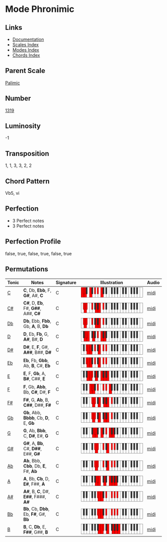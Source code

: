 # Mode Phronimic

## Links

- [Documentation](README.md)
- [Scales Index](Scales.md)
- [Modes Index](Modes.md)
- [Chords Index](Chords.md)

## Parent Scale

[Palimic](ScalePalimic.md)

## Number

[1319](https://ianring.com/musictheory/scales/1319)

## Luminosity

-1

## Transposition

1, 1, 3, 3, 2, 2

## Chord Pattern

Vb5, vi

## Perfection

- 3 Perfect notes
- 3 Perfect notes

## Perfection Profile

false, true, false, true, false, true

## Permutations

| Tonic | Notes | Signature | Illustration | Audio |
|-------|-------|-----------|--------------|-------|
| [C](ModeCNaturalPhronimic.md) | **C**, Db, **Ebb**, F, **G#**, A#, **C** | C | ![CNaturalPhronimic](ModeCNaturalPhronimic.png) | [midi](https://github.com/edipermadi/music/blob/main/docs/ModeCNaturalPhronimic.mid?raw=true) |
| [C#](ModeCSharpPhronimic.md) | **C#**, D, **Eb**, F#, **G##**, A##, **C#** | C | ![CSharpPhronimic](ModeCSharpPhronimic.png) | [midi](https://github.com/edipermadi/music/blob/main/docs/ModeCSharpPhronimic.mid?raw=true) |
| [Db](ModeDFlatPhronimic.md) | **Db**, Ebb, **Fbb**, Gb, **A**, B, **Db** | C | ![DFlatPhronimic](ModeDFlatPhronimic.png) | [midi](https://github.com/edipermadi/music/blob/main/docs/ModeDFlatPhronimic.mid?raw=true) |
| [D](ModeDNaturalPhronimic.md) | **D**, Eb, **Fb**, G, **A#**, B#, **D** | C | ![DNaturalPhronimic](ModeDNaturalPhronimic.png) | [midi](https://github.com/edipermadi/music/blob/main/docs/ModeDNaturalPhronimic.mid?raw=true) |
| [D#](ModeDSharpPhronimic.md) | **D#**, E, **F**, G#, **A##**, B##, **D#** | C | ![DSharpPhronimic](ModeDSharpPhronimic.png) | [midi](https://github.com/edipermadi/music/blob/main/docs/ModeDSharpPhronimic.mid?raw=true) |
| [Eb](ModeEFlatPhronimic.md) | **Eb**, Fb, **Gbb**, Ab, **B**, C#, **Eb** | C | ![EFlatPhronimic](ModeEFlatPhronimic.png) | [midi](https://github.com/edipermadi/music/blob/main/docs/ModeEFlatPhronimic.mid?raw=true) |
| [E](ModeENaturalPhronimic.md) | **E**, F, **Gb**, A, **B#**, C##, **E** | C | ![ENaturalPhronimic](ModeENaturalPhronimic.png) | [midi](https://github.com/edipermadi/music/blob/main/docs/ModeENaturalPhronimic.mid?raw=true) |
| [F](ModeFNaturalPhronimic.md) | **F**, Gb, **Abb**, Bb, **C#**, D#, **F** | C | ![FNaturalPhronimic](ModeFNaturalPhronimic.png) | [midi](https://github.com/edipermadi/music/blob/main/docs/ModeFNaturalPhronimic.mid?raw=true) |
| [F#](ModeFSharpPhronimic.md) | **F#**, G, **Ab**, B, **C##**, D##, **F#** | C | ![FSharpPhronimic](ModeFSharpPhronimic.png) | [midi](https://github.com/edipermadi/music/blob/main/docs/ModeFSharpPhronimic.mid?raw=true) |
| [Gb](ModeGFlatPhronimic.md) | **Gb**, Abb, **Bbbb**, Cb, **D**, E, **Gb** | C | ![GFlatPhronimic](ModeGFlatPhronimic.png) | [midi](https://github.com/edipermadi/music/blob/main/docs/ModeGFlatPhronimic.mid?raw=true) |
| [G](ModeGNaturalPhronimic.md) | **G**, Ab, **Bbb**, C, **D#**, E#, **G** | C | ![GNaturalPhronimic](ModeGNaturalPhronimic.png) | [midi](https://github.com/edipermadi/music/blob/main/docs/ModeGNaturalPhronimic.mid?raw=true) |
| [G#](ModeGSharpPhronimic.md) | **G#**, A, **Bb**, C#, **D##**, E##, **G#** | C | ![GSharpPhronimic](ModeGSharpPhronimic.png) | [midi](https://github.com/edipermadi/music/blob/main/docs/ModeGSharpPhronimic.mid?raw=true) |
| [Ab](ModeAFlatPhronimic.md) | **Ab**, Bbb, **Cbb**, Db, **E**, F#, **Ab** | C | ![AFlatPhronimic](ModeAFlatPhronimic.png) | [midi](https://github.com/edipermadi/music/blob/main/docs/ModeAFlatPhronimic.mid?raw=true) |
| [A](ModeANaturalPhronimic.md) | **A**, Bb, **Cb**, D, **E#**, F##, **A** | C | ![ANaturalPhronimic](ModeANaturalPhronimic.png) | [midi](https://github.com/edipermadi/music/blob/main/docs/ModeANaturalPhronimic.mid?raw=true) |
| [A#](ModeASharpPhronimic.md) | **A#**, B, **C**, D#, **E##**, F###, **A#** | C | ![ASharpPhronimic](ModeASharpPhronimic.png) | [midi](https://github.com/edipermadi/music/blob/main/docs/ModeASharpPhronimic.mid?raw=true) |
| [Bb](ModeBFlatPhronimic.md) | **Bb**, Cb, **Dbb**, Eb, **F#**, G#, **Bb** | C | ![BFlatPhronimic](ModeBFlatPhronimic.png) | [midi](https://github.com/edipermadi/music/blob/main/docs/ModeBFlatPhronimic.mid?raw=true) |
| [B](ModeBNaturalPhronimic.md) | **B**, C, **Db**, E, **F##**, G##, **B** | C | ![BNaturalPhronimic](ModeBNaturalPhronimic.png) | [midi](https://github.com/edipermadi/music/blob/main/docs/ModeBNaturalPhronimic.mid?raw=true) |
